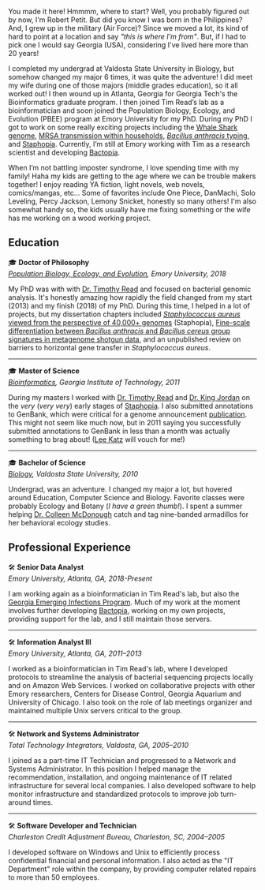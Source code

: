 You made it here! Hmmmm, where to start? Well, you probably figured out by now, I'm Robert Petit. But did you know I was born in the Philippines? And, I grew up in the military (Air Force)? Since we moved a lot, its kind of hard to point at a location and say *"this is where I’m from"*. But, if I had to pick one I would say Georgia (USA), considering I've lived here more than 20 years!

I completed my undergrad at Valdosta State University in Biology, but somehow changed my major 6 times, it was quite the adventure! I did meet my wife during one of those majors (middle grades education), so it all worked out! I then wound up in Atlanta, Georgia for Georgia Tech's the Bioinformatics graduate program. I then joined Tim Read’s lab as a bioinformatician and soon joined the Population Biology, Ecology, and Evolution (PBEE) program at Emory University for my PhD. During my PhD I got to work on some really exciting projects including the [Whale Shark genome](/publication/2017-whale-shark-draft-genome/), [MRSA transmission within households](/publication/2015-usa300-chicago/), [*Bacillus anthracis* typing](/publication/2018-bacillus-anthracis/), and [Staphopia](/publication/2018-staphopia/). Currently, I’m still at Emory working with Tim as a research scientist and developing [Bactopia](https://bactopia.github.io/).

When I’m not battling imposter syndrome, I love spending time with my family! Haha my kids are getting to the age where we can be trouble makers together! I enjoy reading YA fiction, light novels, web novels, comics/mangas, etc... Some of favorites include One Piece, DanMachi, Solo Leveling, Percy Jackson, Lemony Snicket, honestly so many others! I'm also somewhat handy so, the kids usually have me fixing something or the wife has me working on a wood working project.


## Education
🎓 **Doctor of Philosophy**  
*[Population Biology, Ecology, and Evolution](http://www.biomed.emory.edu/PROGRAM_SITES/PBEE/index.html), Emory University, 2018*  

My PhD was with with [Dr. Timothy Read](https://med.emory.edu/directory/profile/?u=TREAD) and focused on bacterial genomic analysis. It's honestly amazing how rapidly the field changed from my start (2013) and my finish (2018) of my PhD. During this time, I helped in a lot of projects, but my dissertation chapters included [*Staphylococcus aureus* viewed from the perspective of 40,000+ genomes](/publication/2018-staphopia/) (Staphopia), [Fine-scale differentiation between *Bacillus anthracis* and *Bacillus cereus* group signatures in metagenome shotgun data](/publication/2018-bacillus-anthracis/), and an unpublished review on barriers to horizontal gene transfer in *Staphylococcus aureus*.

---

🎓 **Master of Science**  
*[Bioinformatics](https://bioinformatics.gatech.edu/), Georgia Institute of Technology, 2011*  

During my masters I worked with [Dr. Timothy Read](https://med.emory.edu/directory/profile/?u=TREAD) and [Dr. King Jordan](https://biosciences.gatech.edu/people/king-jordan) on the *very* (*very very*) early stages of [Staphopia](https://staphopia.emory.edu). I also submitted annotations to GenBank, which were critical for a genome announcement [publication](/publication/2011-hhaemolyticus/). This might not seem like much now, but in 2011 saying you successfully submitted annotations to GenBank in less than a month was actually something to brag about! ([Lee Katz](https://twitter.com/lskatz) will vouch for me!)

---

🎓 **Bachelor of Science**  
*[Biology](https://www.valdosta.edu/biology/), Valdosta State University, 2010*  

Undergrad, was an adventure. I changed my major a lot, but hovered around Education, Computer Science and Biology. Favorite classes were probably Ecology and Botany (*I have a green thumb!*). I spent a summer helping [Dr. Colleen McDonough](https://www.valdosta.edu/biology/faculty-staff/colleen-mcdonough.php) catch and tag nine-banded armadillos for her behavioral ecology studies. 

## Professional Experience

🛠️ **Senior Data Analyst**  
*Emory University, Atlanta, GA, 2018-Present*  
  
I am working again as a bioinformatician in Tim Read's lab, but also the [Georgia Emerging Infections Program](https://dph.georgia.gov/EIP). Much of my work at the moment involves further developing [Bactopia](https://bactopia.github.io/), working on my own projects, providing support for the lab, and I still maintain those servers.

---

🛠️ **Information Analyst III**  
*Emory University, Atlanta, GA, 2011–2013*  

I worked as a bioinformatician in Tim Read's lab, where I developed protocols to streamline the analysis of bacterial sequencing projects locally and on Amazon Web Services. I worked on collaborative projects with other Emory researchers, Centers for Disease Control, Georgia Aquarium and University of Chicago. I also took on the role of lab meetings organizer and maintained multiple Unix servers critical to the group. 

--- 

🛠️ **Network and Systems Administrator**  
*Total Technology Integrators, Valdosta, GA, 2005–2010*  

I joined as a part-time IT Technician and progressed to a Network and Systems Administrator. In this position I helped manage the recommendation, installation, and ongoing maintenance of IT related infrastructure for several local companies. I also developed software to help monitor infrastructure and standardized protocols to improve job turn-around times.  

---

🛠️ **Software Developer and Technician**  
*Charleston Credit Adjustment Bureau, Charleston, SC, 2004–2005*  

I developed software on Windows and Unix to efficiently process confidential financial and personal information. I also acted as the "IT Department" role within the company, by providing computer related repairs to more than 50 employees.  
